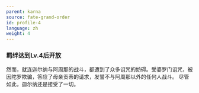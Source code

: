 ```yaml
---
parent: karna
source: fate-grand-order
id: profile-4
language: zh
weight: 4
---
```


### 羁绊达到Lv.4后开放

然而，就连迦尔纳与阿周那的战斗，都遭到了众多诅咒的妨碍。受婆罗门诅咒，被因陀罗欺骗，答应了母亲贡蒂的请求，发誓不与阿周那以外的任何人战斗。
尽管如此，迦尔纳还是接受了一切。
